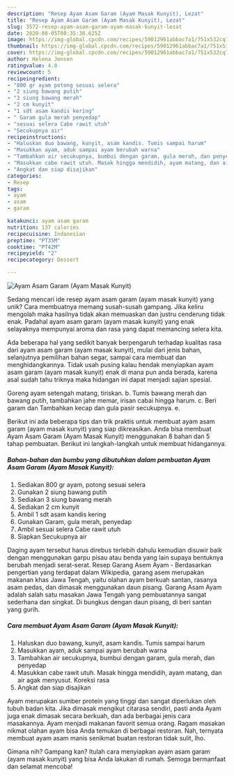 ```yaml
---
description: "Resep Ayam Asam Garam (Ayam Masak Kunyit), Lezat"
title: "Resep Ayam Asam Garam (Ayam Masak Kunyit), Lezat"
slug: 3572-resep-ayam-asam-garam-ayam-masak-kunyit-lezat
date: 2020-08-05T08:35:38.625Z
image: https://img-global.cpcdn.com/recipes/59012961abbac7a1/751x532cq70/ayam-asam-garam-ayam-masak-kunyit-foto-resep-utama.jpg
thumbnail: https://img-global.cpcdn.com/recipes/59012961abbac7a1/751x532cq70/ayam-asam-garam-ayam-masak-kunyit-foto-resep-utama.jpg
cover: https://img-global.cpcdn.com/recipes/59012961abbac7a1/751x532cq70/ayam-asam-garam-ayam-masak-kunyit-foto-resep-utama.jpg
author: Helena Jensen
ratingvalue: 4.8
reviewcount: 5
recipeingredient:
- "800 gr ayam potong sesuai selera"
- "2 siung bawang putih"
- "3 siung bawang merah"
- "2 cm kunyit"
- "1 sdt asam kandis kering"
- " Garam gula merah penyedap"
- "sesuai selera Cabe rawit utuh"
- "Secukupnya air"
recipeinstructions:
- "Haluskan duo bawang, kunyit, asam kandis. Tumis sampai harum"
- "Masukkan ayam, aduk sampai ayam berubah warna"
- "Tambahkan air secukupnya, bumbui dengan garam, gula merah, dan penyedap"
- "Masukkan cabe rawit utuh. Masak hingga mendidih, ayam matang, dan air agak menyusut. Koreksi rasa"
- "Angkat dan siap disajikan"
categories:
- Resep
tags:
- ayam
- asam
- garam

katakunci: ayam asam garam 
nutrition: 137 calories
recipecuisine: Indonesian
preptime: "PT35M"
cooktime: "PT42M"
recipeyield: "2"
recipecategory: Dessert

---
```



![Ayam Asam Garam (Ayam Masak Kunyit)](https://img-global.cpcdn.com/recipes/59012961abbac7a1/751x532cq70/ayam-asam-garam-ayam-masak-kunyit-foto-resep-utama.jpg)

Sedang mencari ide resep ayam asam garam (ayam masak kunyit) yang unik? Cara membuatnya memang susah-susah gampang. Jika keliru mengolah maka hasilnya tidak akan memuaskan dan justru cenderung tidak enak. Padahal ayam asam garam (ayam masak kunyit) yang enak selayaknya mempunyai aroma dan rasa yang dapat memancing selera kita.

Ada beberapa hal yang sedikit banyak berpengaruh terhadap kualitas rasa dari ayam asam garam (ayam masak kunyit), mulai dari jenis bahan, selanjutnya pemilihan bahan segar, sampai cara membuat dan menghidangkannya. Tidak usah pusing kalau hendak menyiapkan ayam asam garam (ayam masak kunyit) enak di mana pun anda berada, karena asal sudah tahu triknya maka hidangan ini dapat menjadi sajian spesial.

Goreng ayam setengah matang, tiriskan. b. Tumis bawang merah dan bawang putih, tambahkan jahe memar, irisan cabai hingga harum. c. Beri garam dan Tambahkan kecap dan gula pasir secukupnya. e.


Berikut ini ada beberapa tips dan trik praktis untuk membuat ayam asam garam (ayam masak kunyit) yang siap dikreasikan. Anda bisa membuat Ayam Asam Garam (Ayam Masak Kunyit) menggunakan 8 bahan dan 5 tahap pembuatan. Berikut ini langkah-langkah untuk membuat hidangannya.

<!--inarticleads1-->

##### Bahan-bahan dan bumbu yang dibutuhkan dalam pembuatan Ayam Asam Garam (Ayam Masak Kunyit):

1. Sediakan 800 gr ayam, potong sesuai selera
1. Gunakan 2 siung bawang putih
1. Sediakan 3 siung bawang merah
1. Sediakan 2 cm kunyit
1. Ambil 1 sdt asam kandis kering
1. Gunakan  Garam, gula merah, penyedap
1. Ambil sesuai selera Cabe rawit utuh
1. Siapkan Secukupnya air


Daging ayam tersebut harus direbus terlebih dahulu kemudian disuwir baik dengan menggunakan garpu pisau atau benda yang lain supaya bentuknya berubah menjadi serat-serat. Resep Garang Asem Ayam - Berdasarkan pengertian yang terdapat dalam Wikipedia, garang asem merupakan makanan khas Jawa Tengah, yaitu olahan ayam berkuah santan, rasanya asam pedas, dan dimasak menggunakan daun pisang. Garang Asam Ayam adalah salah satu masakan Jawa Tengah yang pembuatannya sangat sederhana dan singkat. Di bungkus dengan daun pisang, di beri santan yang gurih. 

<!--inarticleads2-->

##### Cara membuat Ayam Asam Garam (Ayam Masak Kunyit):

1. Haluskan duo bawang, kunyit, asam kandis. Tumis sampai harum
1. Masukkan ayam, aduk sampai ayam berubah warna
1. Tambahkan air secukupnya, bumbui dengan garam, gula merah, dan penyedap
1. Masukkan cabe rawit utuh. Masak hingga mendidih, ayam matang, dan air agak menyusut. Koreksi rasa
1. Angkat dan siap disajikan


Ayam merupakan sumber protein yang tinggi dan sangat diperlukan oleh tubuh badan kita. Jika dimasak mengikut citarasa sendiri, pasti anda Ayam juga enak dimasak secara berkuah, dan ada berbagai jenis cara masakannya. Ayam menjadi makanan favorit semua orang. Ragam masakan nikmat olahan ayam bisa Anda temukan di berbagai restoran. Nah, ternyata membuat ayam asam manis senikmat buatan restoran tidak sulit, lho. 

Gimana nih? Gampang kan? Itulah cara menyiapkan ayam asam garam (ayam masak kunyit) yang bisa Anda lakukan di rumah. Semoga bermanfaat dan selamat mencoba!
